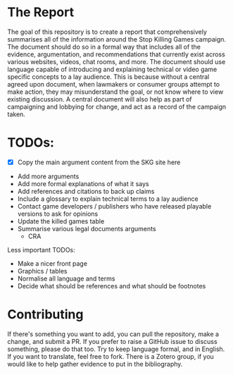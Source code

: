 # The Report
The goal of this repository is to create a report that comprehensively summarises all of the information around the Stop Killing Games campaign.
The document should do so in a formal way that includes all of the evidence, argumentation, and recommendations that currently exist across various websites, videos, chat rooms, and more.
The document should use language capable of  introducing and explaining technical or video game specific concepts to a lay audience.
This is because without a central agreed upon document, when lawmakers or consumer groups attempt to make action, they may misunderstand the goal, or not know where to view existing discussion.
A central document will also help as part of campaigning and lobbying for change, and act as a record of the campaign taken.

# TODOs:
- [x] Copy the main argument content from the SKG site here
* Add more arguments
* Add more formal explanations of what it says
* Add references and citations to back up claims
* Include a glossary to explain technical terms to a lay audience
* Contact game developers / publishers who have released playable versions to ask for opinions
* Update the killed games table
* Summarise various legal documents arguments
    * CRA

Less important TODOs:
* Make a nicer front page
* Graphics / tables
* Normalise all language and terms
* Decide what should be references and what should be footnotes

# Contributing
If there's something you want to add, you can pull the repository, make a change, and submit a PR.
If you prefer to raise a GitHub issue to discuss something, please do that too.
Try to keep language formal, and in English.
If you want to translate, feel free to fork.
There is a Zotero group, if you would like to help gather evidence to put in the bibliography.
